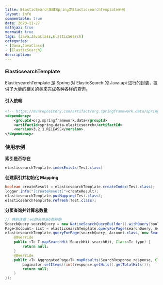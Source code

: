 ```yaml
---
title: ElasticSearch集成Spring之ElasticsearchTemplate示例
layout: info
commentable: true
date: 2020-11-27
mathjax: true
mermaid: true
tags: [Java,JavaClass,ElasticSearch]
categories: 
- [Java,JavaClass]
- [ElasticSearch]
description: 
---
```


### ElasticsearchTemplate

ElasticsearchTemplate 是 Spring 对 ElasticSearch 的 Java api 进行的封装，提供了大量的相关的类来完成各种各样的查询。

#### 引入依赖

```xml
<!-- https://mvnrepository.com/artifact/org.springframework.data/spring-data-elasticsearch -->
<dependency>
    <groupId>org.springframework.data</groupId>
    <artifactId>spring-data-elasticsearch</artifactId>
    <version>3.2.1.RELEASE</version>
</dependency>
```

<!--more-->

### 使用示例

**索引是否存在**

```java
elasticsearchTemplate.indexExists(Test.class)
```

**创建索引并初始化 Mapping**

```java
boolean createResult = elasticsearchTemplate.createIndex(Test.class);
logger.info("[createResult]"+createResult);
elasticsearchTemplate.putMapping(Test.class);
elasticsearchTemplate.refresh(Test.class);
```

**分页查询并计算总数量**

```java
// 特别注意：es的分页从0页开始
SearchQuery searchQuery = new NativeSearchQueryBuilder().withQuery(bool).withPageable( PageRequest.of(page, perPage)).build();
Page<Account> list = elasticsearchTemplate.queryForPage(searchQuery, Account.class);
elasticsearchTemplate.queryForPage(searchQuery, Account.class, new SearchResultMapper() {
	@Override
	public <T> T mapSearchHit(SearchHit searchHit, Class<T> type) {
		return null;
	}
	@Override
	public <T> AggregatedPage<T> mapResults(SearchResponse response, Class<T> clazz, Pageable pageable) {
		paginator.setItems((int)response.getHits().getTotalHits());
		return null;
	}
});
```

